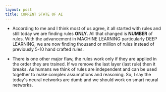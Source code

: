 ```yaml
---
layout: post
title: CURRENT STATE OF AI
---
```



- According to me and I think most of us agree, it all started with rules and still today we are finding rules **ONLY**. All that changed is **NUMBER** of rules. With the advancement in MACHINE LEARNING particularly DEEP LEARNING, we are now finding thousand or million of rules instead of previously 5-10 hand crafted rules.

- There is one other major flaw, the rules work only if they are applied in the order they are trained. If we remove the last layer (last rule) then it breaks. As humans we think of rules are independent and can be used together to make complex assumptions and reasoning. So, I say the today's neural networks are dumb and we should work on smart neural networks.